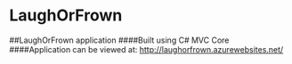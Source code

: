 # LaughOrFrown
##LaughOrFrown application 
####Built using C# MVC Core 
####Application can be viewed at: http://laughorfrown.azurewebsites.net/ 
